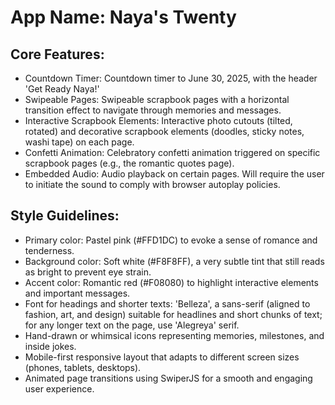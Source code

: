 # **App Name**: Naya's Twenty

## Core Features:

- Countdown Timer: Countdown timer to June 30, 2025, with the header 'Get Ready Naya!'
- Swipeable Pages: Swipeable scrapbook pages with a horizontal transition effect to navigate through memories and messages.
- Interactive Scrapbook Elements: Interactive photo cutouts (tilted, rotated) and decorative scrapbook elements (doodles, sticky notes, washi tape) on each page.
- Confetti Animation: Celebratory confetti animation triggered on specific scrapbook pages (e.g., the romantic quotes page).
- Embedded Audio: Audio playback on certain pages. Will require the user to initiate the sound to comply with browser autoplay policies.

## Style Guidelines:

- Primary color: Pastel pink (#FFD1DC) to evoke a sense of romance and tenderness.
- Background color: Soft white (#F8F8FF), a very subtle tint that still reads as bright to prevent eye strain.
- Accent color: Romantic red (#F08080) to highlight interactive elements and important messages.
- Font for headings and shorter texts: 'Belleza', a sans-serif (aligned to fashion, art, and design) suitable for headlines and short chunks of text; for any longer text on the page, use 'Alegreya' serif.
- Hand-drawn or whimsical icons representing memories, milestones, and inside jokes.
- Mobile-first responsive layout that adapts to different screen sizes (phones, tablets, desktops).
- Animated page transitions using SwiperJS for a smooth and engaging user experience.